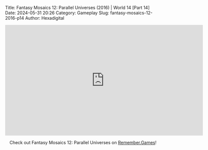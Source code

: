 Title: Fantasy Mosaics 12: Parallel Universes (2016) | World 14 [Part 14]
Date: 2024-05-31 20:26
Category: Gameplay
Slug: fantasy-mosaics-12-2016-p14
Author: Hexadigital

<center><iframe src="https://www.youtube.com/embed/ia-M8zASkiM?feature=oembed" allow="accelerometer; autoplay; encrypted-media; gyroscope; picture-in-picture" width="640" height="360" frameborder="0"></iframe>

Check out Fantasy Mosaics 12: Parallel Universes on [Remember.Games](https://remember.games/game/8350/fantasy-mosaics-12-parallel-universes/)!</center>